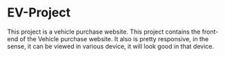# EV-Project

This project is a vehicle purchase website. This project contains the front-end of the Vehicle purchase website. It also is pretty responsive, in the sense, it can be viewed in various device, it will look good in that device.
